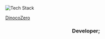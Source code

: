 <div class="artist-container">
  <img src="https://images5.alphacoders.com/108/1087262.jpg" alt="Tech Stack" />
  <p class="artist-name"><a href="https://www.deviantart.com/dinocozero" target="_blank">DinocoZero</a></p>
</div>
<h3 align="center">Developer;</h3>

